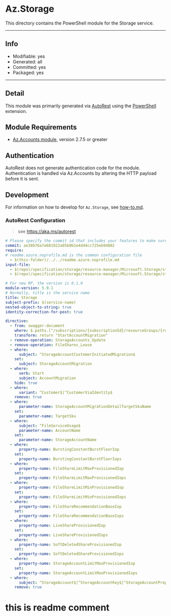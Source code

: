 <!-- region Generated -->
# Az.Storage
This directory contains the PowerShell module for the Storage service.

---
## Info
- Modifiable: yes
- Generated: all
- Committed: yes
- Packaged: yes

---
## Detail
This module was primarily generated via [AutoRest](https://github.com/Azure/autorest) using the [PowerShell](https://github.com/Azure/autorest.powershell) extension.

## Module Requirements
- [Az.Accounts module](https://www.powershellgallery.com/packages/Az.Accounts/), version 2.7.5 or greater

## Authentication
AutoRest does not generate authentication code for the module. Authentication is handled via Az.Accounts by altering the HTTP payload before it is sent.

## Development
For information on how to develop for `Az.Storage`, see [how-to.md](how-to.md).
<!-- endregion -->

### AutoRest Configuration
> see https://aka.ms/autorest

``` yaml
# Please specify the commit id that includes your features to make sure generated codes stable.
commit: ae38b76a7e681922a05b0b1e4d44cc725eb94802
require:
# readme.azure.noprofile.md is the common configuration file
  - $(this-folder)/../../readme.azure.noprofile.md
input-file:
  - $(repo)/specification/storage/resource-manager/Microsoft.Storage/stable/2024-01-01/storage.json
  - $(repo)/specification/storage/resource-manager/Microsoft.Storage/stable/2024-01-01/file.json

# For new RP, the version is 0.1.0
module-version: 5.9.1
# Normally, title is the service name
title: Storage
subject-prefix: $(service-name)
nested-object-to-string: true
identity-correction-for-post: true

directive:
  - from: swagger-document
    where: $.paths.["/subscriptions/{subscriptionId}/resourceGroups/{resourceGroupName}/providers/Microsoft.Storage/storageAccounts/{accountName}/startAccountMigration"].post.operationId    
    transform: return "StartAccountMigration"
  - remove-operation: StorageAccounts_Update
  - remove-operation: FileShares_Lease
  - where:
      subject: ^StorageAccountCustomerInitiatedMigration$
    set:
      subject: StorageAccountMigration
  - where:
      verb: Start
      subject: AccountMigration
    hide: true
  - where:
      variant: ^Customer$|^CustomerViaIdentity$
    remove: true
  - where:
      parameter-name: StorageAccountMigrationDetailTargetSkuName
    set:
      parameter-name: TargetSku
  - where:
      subject: ^FileServiceUsage$
      parameter-name: AccountName
    set:
      parameter-name: StorageAccountName  
  - where:
      property-name: BurstingConstantBurstFloorIop
    set:
      property-name: BurstingConstantBurstFloorIops
  - where:
      property-name: FileShareLimitMaxProvisionedIop 
    set:
      property-name: FileShareLimitMaxProvisionedIops
  - where:
      property-name: FileShareLimitMinProvisionedIop
    set:
      property-name: FileShareLimitMinProvisionedIops
  - where:
      property-name: FileShareRecommendationBaseIop
    set:
      property-name: FileShareRecommendationBaseIops
  - where:
      property-name: LiveShareProvisionedIop
    set:
      property-name: LiveShareProvisionedIops
  - where:
      property-name: SoftDeletedShareProvisionedIop
    set:
      property-name: SoftDeletedShareProvisionedIops
  - where:
      property-name: StorageAccountLimitMaxProvisionedIop
    set:
      property-name: StorageAccountLimitMaxProvisionedIops
  - where:
      subject: ^StorageAccount$|^StorageAccountKey$|^StorageAccountProperty$|^StorageAccountSas$|^StorageAccountServiceSas$|BlobInventoryPolicy$|^DeletedAccount$|^EncryptionScope$|^LocalUser$|^LocalUserKey$|^ManagementPolicy$|^ObjectReplicationPolicy$|^Sku$|^Usage$|^LocalUserPassword$|^AccountUserDelegationKey$|^AbortStorageAccountHierarchicalNamespaceMigration$|^HierarchicalStorageAccountNamespaceMigration$|^StorageAccountBlobRange$|^StorageAccountUserDelegationKey$|^StorageAccountNameAvailability$|^FileShare$|^FileServiceProperty$|^FileService$
    remove: true
```

# this is readme comment
